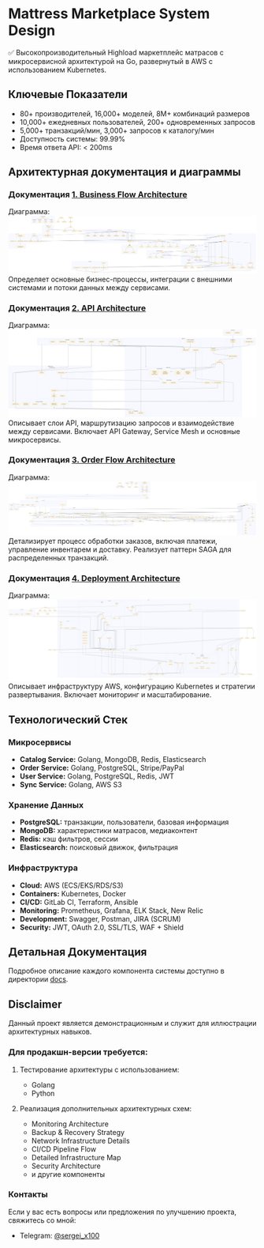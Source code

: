 # Mattress Marketplace System Design

✅ Высокопроизводительный Highload маркетплейс матрасов с микросервисной архитектурой на Go, развернутый в AWS с использованием Kubernetes.

## Ключевые Показатели
- 80+ производителей, 16,000+ моделей, 8M+ комбинаций размеров
- 10,000+ ежедневных пользователей, 200+ одновременных запросов
- 5,000+ транзакций/мин, 3,000+ запросов к каталогу/мин
- Доступность системы: 99.99%
- Время ответа API: < 200ms

## Архитектурная документация и диаграммы

### Документация [1. Business Flow Architecture](/docs/1_BUISNESS_FLOW_readme.md)
Диаграмма: [![Business Flow Architecture](/diagrams/1_BUISNESS_FLOW_MAPPING.png)](/diagrams/1_BUISNESS_FLOW_MAPPING.png)
Определяет основные бизнес-процессы, интеграции с внешними системами и потоки данных между сервисами.

### Документация [2. API Architecture](/docs/2_API_readme.md)
Диаграмма: [![API Architecture](/diagrams/2_API_MAPPING.png)](/diagrams/2_API_MAPPING.png)
Описывает слои API, маршрутизацию запросов и взаимодействие между сервисами. Включает API Gateway, Service Mesh и основные микросервисы.

### Документация [3. Order Flow Architecture](/docs/3_ORDER_readme.md)
Диаграмма: [![Order Flow Architecture](/diagrams/3_ORDER_MAPPING.png)](/diagrams/3_ORDER_MAPPING.png)
Детализирует процесс обработки заказов, включая платежи, управление инвентарем и доставку. Реализует паттерн SAGA для распределенных транзакций.

### Документация [4. Deployment Architecture](/docs/4_DEPLOY_readme.md)
Диаграмма: [![Deployment Architecture](/diagrams/4_DEPLOY_MAPPING.png)](/diagrams/4_DEPLOY_MAPPING.pngg)
Описывает инфраструктуру AWS, конфигурацию Kubernetes и стратегии развертывания. Включает мониторинг и масштабирование.



## Технологический Стек

### Микросервисы
- **Catalog Service:** Golang, MongoDB, Redis, Elasticsearch
- **Order Service:** Golang, PostgreSQL, Stripe/PayPal
- **User Service:** Golang, PostgreSQL, Redis, JWT
- **Sync Service:** Golang, AWS S3

### Хранение Данных
- **PostgreSQL:** транзакции, пользователи, базовая информация
- **MongoDB:** характеристики матрасов, медиаконтент
- **Redis:** кэш фильтров, сессии
- **Elasticsearch:** поисковый движок, фильтрация

### Инфраструктура
- **Cloud:** AWS (ECS/EKS/RDS/S3)
- **Containers:** Kubernetes, Docker
- **CI/CD:** GitLab CI, Terraform, Ansible
- **Monitoring:** Prometheus, Grafana, ELK Stack, New Relic
- **Development:** Swagger, Postman, JIRA (SCRUM)
- **Security:** JWT, OAuth 2.0, SSL/TLS, WAF + Shield

## Детальная Документация
Подробное описание каждого компонента системы доступно в директории [docs](/docs).

## Disclaimer

Данный проект является демонстрационным и служит для иллюстрации архитектурных навыков. 

### Для продакшн-версии требуется:

1. Тестирование архитектуры с использованием:
   - Golang
   - Python

2. Реализация дополнительных архитектурных схем:
   - Monitoring Architecture
   - Backup & Recovery Strategy
   - Network Infrastructure Details
   - CI/CD Pipeline Flow
   - Detailed Infrastructure Map
   - Security Architecture
   - и другие компоненты

### Контакты
Если у вас есть вопросы или предложения по улучшению проекта, свяжитесь со мной:
- Telegram: [@sergei_x100](https://t.me/sergei_x100)

